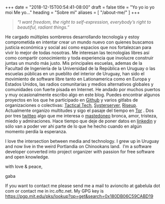 +++
date = "2018-12-15T00:54:41-08:00"
draft = false
title = "Yo yo io yo moi Me yo..."
heading = "Sobre mi"
aliases = [
    "/about-me/"
]
+++


> _&#8220;I want freedom, the right to self-expression, everybody&#8217;s right to beautiful, radiant things.&#8221;_

He cargado múltiples sombreros desarrollando tecnología y estoy comprometida en intentar crear un mundo nuevo con quienes buscamos justicia económica y social así como espacios que nos fortalezcan para vivir lo mejor de todas nosotras. Me interesan las tecnologías libres así como compartir conocimiento y toda experiencia que involucre construir juntas un mundo más justo. Mis principales escuelas, ademas de la Facultad de Ingeniería de la Universidad de la República en Uruguay o las escuelas públicas en un pueblito del interior de Uruguay, han sido el movimiento de software libre tanto en Lationamerica como en Europa y Estados Unidos, las radios comunitarias y medios alternativos globales y comunidades con fuerte pisada en Internet. He andado por muchos puertos y muy ocasionalmente escribo algo en este blog. Puedes encontrar algunos proyectos en los que he participado en [Github][1] y varios gitlabs de organizaciones o colectivas: [Tactical Tech][2], [Systerserver][3], [Riseup][4]. Actualmente organizo multitudes y sigo el pasaje del tiempo en [Tor][5] . Dos por tres [twitteo][6] algo que me interesa o [mastedoneo][7] bronca, amor, tristeza, miedo y admiraciones. Hace tiempo que deje de poner datos en [linkedin][8] y sólo van a poder ver ahi parte de lo que he hecho cuando en algún momento perdía la esperanza.

I love the intersection between media and technology. I grew up in Uruguay and now live in the weird Portlandia on Chinookans land.  I&#8217;m a software developer converted into project organizer with passion for free software and open knowledge. 

with love & peace,

gaba

If you want to contact me please send me a mail to avioncito at gabelula dot com or contact me in irc.oftc.net. My GPG key is https://pgp.mit.edu/pks/lookup?op=get&search=0x180DB06C59CABD19

 [1]: https://github.com/gabelula
 [2]: https://git.tacticaltech.org
 [3]: https://git.systerserver.net
 [4]: https://0axacab.org
 [5]: https://www.torproject.org
 [6]: https://twitter.com/gaba
 [7]: http://systerserver.town/@gaba
 [8]: http://www.linkedin.com/in/gabelula
